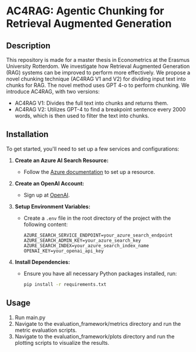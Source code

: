# AC4RAG: Agentic Chunking for Retrieval Augmented Generation 


## Description
This repository is made for a master thesis in Econometrics at the Erasmus University Rotterdom. We investigate how Retrieval Augmented Generation (RAG) systems can be improved to perform more effectively. 
We propose a novel chunking technique (AC4RAG V1 and V2) for dividing input text into chunks for RAG. The novel method uses GPT 4-o to perform chunking. 
We introduce AC4RAG, with two versions:

  - AC4RAG V1: Divides the full text into chunks and returns them.
  - AC4RAG V2: Utilizes GPT-4 to find a breakpoint sentence every 2000 words, which is then used to filter the text into chunks.


## Installation
To get started, you'll need to set up a few services and configurations:

1. **Create an Azure AI Search Resource:**
   - Follow the [Azure documentation](https://docs.microsoft.com/en-us/azure/search/) to set up a resource.

2. **Create an OpenAI Account:**
   - Sign up at [OpenAI](https://www.openai.com/).

3. **Setup Environment Variables:**
   - Create a `.env` file in the root directory of the project with the following content:
     ```
     AZURE_SEARCH_SERVICE_ENDPOINT=your_azure_search_endpoint
     AZURE_SEARCH_ADMIN_KEY=your_azure_search_key
     AZURE_SEARCH_INDEX=your_azure_search_index_name
     OPENAI_KEY=your_openai_api_key
     ```

4. **Install Dependencies:**
   - Ensure you have all necessary Python packages installed, run:
     ```bash
     pip install -r requirements.txt
     ```

## Usage 
1. Run main.py
2. Navigate to the evaluation_framework/metrics directory and run the metric evaluation scripts.
3. Navigate to the evaluation_framework/plots directory and run the plotting scripts to visualize the results.

